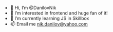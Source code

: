 - 👋 Hi, I’m @DanilovNik
- 👀 I’m interested in frontend and huge fan of it!
- 🌱 I’m currently learning JS in Skillbox
- 📫 Email me nik.danilov@yahoo.com
